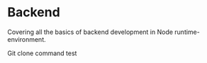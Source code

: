 # Backend
Covering all the basics of backend development in Node runtime-environment.


Git clone command test


